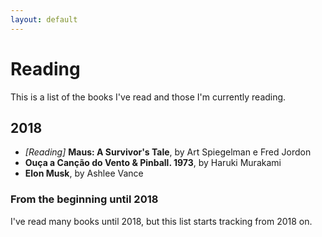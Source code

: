 ```yaml
---
layout: default
---
```


# Reading

This is a list of the books I've read and those I'm currently reading.

## 2018

- _[Reading]_ __Maus: A Survivor's Tale__, by Art Spiegelman e Fred Jordon
- __Ouça a Canção do Vento & Pinball. 1973__, by Haruki Murakami
- __Elon Musk__, by Ashlee Vance

### From the beginning until 2018

I've read many books until 2018, but this list starts tracking from 2018 on.